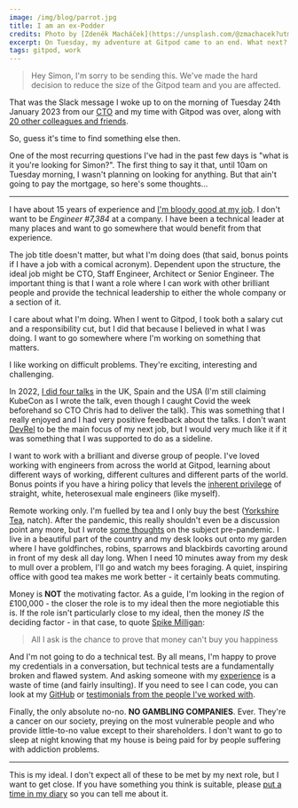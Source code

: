 ```yaml
---
image: /img/blog/parrot.jpg
title: I am an ex-Podder
credits: Photo by [Zdeněk Macháček](https://unsplash.com/@zmachacek?utm_source=unsplash&utm_medium=referral&utm_content=creditCopyText)
excerpt: On Tuesday, my adventure at Gitpod came to an end. What next?
tags: gitpod, work
---
```


> Hey Simon, I'm sorry to be sending this. We've made the hard decision to reduce the size of the Gitpod
> team and you are affected.

That was the Slack message I woke up to on the morning of Tuesday 24th January 2023 from our
[CTO](https://www.linkedin.com/in/christian-weichel-740b4224/) and my time with Gitpod was over, along
with [20 other colleagues and friends](https://www.gitpod.io/blog/building-for-the-long-run).

So, guess it's time to find something else then.

One of the most recurring questions I've had in the past few days is "what is it you're looking for Simon?".
The first thing to say it that, until 10am on Tuesday morning, I wasn't planning on looking for anything. But
that ain't going to pay the mortgage, so here's some thoughts...

---

I have about 15 years of experience and [I'm bloody good at my job](/testimonials). I don't want to be _Engineer
\#7,384_ at a company. I have been a technical leader at many places and want to go somewhere that would benefit
from that experience.

The job title doesn't matter, but what I'm doing does (that said, bonus points if I have a job with a comical
acronym). Dependent upon the structure, the ideal job might be CTO, Staff Engineer, Architect or Senior Engineer.
The important thing is that I want a role where I can work with other brilliant people and provide the technical
leadership to either the whole company or a section of it.

I care about what I'm doing. When I went to Gitpod, I took both a salary cut and a responsibility cut, but I did
that because I believed in what I was doing. I want to go somewhere where I'm working on something that matters.

I like working on difficult problems. They're exciting, interesting and challenging.

In 2022, [I did four talks](/speaking) in the UK, Spain and the USA (I'm still claiming KubeCon as I
wrote the talk, even though I caught Covid the week beforehand so CTO Chris had to deliver the talk). This was
something that I really enjoyed and I had very positive feedback about the talks. I don't want
[DevRel](https://devrel.co/about/) to be the main focus of my next job, but I would very much like it if it was
something that I was supported to do as a sideline.

I want to work with a brilliant and diverse group of people. I've loved working with engineers from across the
world at Gitpod, learning about different ways of working, different cultures and different parts of the world.
Bonus points if you have a hiring policy that levels the
[inherent privilege](https://www.youtube.com/watch?v=2KlmvmuxzYE&ab_channel=BuzzFeedVideo) of straight, white,
heterosexual male engineers (like myself).

Remote working only. I'm fuelled by tea and I only buy the best ([Yorkshire Tea](https://www.yorkshiretea.co.uk/),
natch). After the pandemic, this really shouldn't even be a discussion point any more, but I wrote
[some thoughts](/blog/2020/01/23/in-defence-of-remote-working) on the subject pre-pandemic.
I live in a beautiful part of the country and my desk looks out onto my garden where I have goldfinches, robins,
sparrows and blackbirds cavorting around in front of my desk all day long. When I need 10 minutes away from my desk
to mull over a problem, I'll go and watch my bees foraging. A quiet, inspiring office with good tea makes me work
better - it certainly beats commuting.

Money is **NOT** the motivating factor. As a guide, I'm looking in the region of £100,000 - the closer the role is
to my ideal then the more negiotiable this is. If the role isn't particularly close to my ideal, then the
money _IS_ the deciding factor - in that case, to quote
[Spike Milligan](https://en.wikipedia.org/wiki/Spike_Milligan):

> All I ask is the chance to prove that money can't buy you happiness

And I'm not going to do a technical test. By all means, I'm happy to prove my credentials in a conversation, but
technical tests are a fundamentally broken and flawed system. And asking someone with my [experience](/profile)
is a waste of time (and fairly insulting). If you need to see I can code, you can look at my
[GitHub](https://github.com/MrSimonEmms) or [testimonials from the people I've worked with](/testimonials).

Finally, the only absolute no-no. **NO GAMBLING COMPANIES**. Ever. They're a cancer on our society, preying on the
most vulnerable people and who provide little-to-no value except to their shareholders. I don't want to go to sleep
at night knowing that my house is being paid for by people suffering with addiction problems.

---

This is my ideal. I don't expect all of these to be met by my next role, but I want to get close. If you have
something you think is suitable, please [put a time in my diary](https://diary.simonemms.com) so you can tell
me about it.
